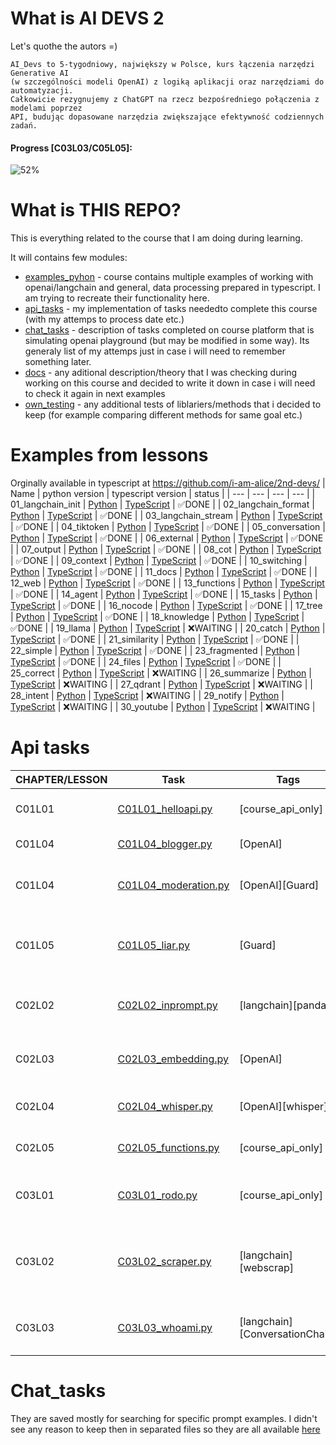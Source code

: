 # What is AI DEVS 2
Let's quothe the autors =)
```
AI_Devs to 5-tygodniowy, największy w Polsce, kurs łączenia narzędzi Generative AI 
(w szczególności modeli OpenAI) z logiką aplikacji oraz narzędziami do automatyzacji. 
Całkowicie rezygnujemy z ChatGPT na rzecz bezpośredniego połączenia z modelami poprzez
API, budując dopasowane narzędzia zwiększające efektywność codziennych zadań.
```

####  Progress [C03L03/C05L05]: 
![52%](https://geps.dev/progress/52)



# What is THIS REPO?
This is everything related to the course that I am doing during learning.

It will contains few modules:
- [examples_pyhon](examples_pyhon) - course contains multiple examples of working with openai/langchain and general, data processing prepared in typescript. I am trying to recreate their functionality here.
- [api_tasks](api_tasks) - my implementation of tasks neededto complete this course (with my attemps to process date etc.)
- [chat_tasks](chat_tasks) - description of tasks completed on course platform that is simulating openai playground (but may be modified in some way). Its generaly list of my attemps just in case i will need to remember something later. 
- [docs](docs) - any aditional description/theory that I was checking during working on this course and decided to write it down in case i will need to check it again in next examples
- [own_testing](own_testing) - any additional tests of liblariers/methods that i decided to keep (for example comparing different methods for same goal etc.)

# Examples from lessons
Orginally available in typescript at https://github.com/i-am-alice/2nd-devs/
| Name | python version | typescript version | status |
| --- | --- | --- | --- |
| 01_langchain_init | [Python](examples_python/01_langchain_init/01.py) | [TypeScript](https://github.com/i-am-alice/2nd-devs/blob/main/01_langchain_init/01.ts) | ✅DONE |
| 02_langchain_format | [Python](examples_python/02_langchain_format/02.py) | [TypeScript](https://github.com/i-am-alice/2nd-devs/blob/main/02_langchain_format/02.ts) | ✅DONE |
| 03_langchain_stream | [Python](examples_python/03_langchain_stream/03.py) | [TypeScript](https://github.com/i-am-alice/2nd-devs/blob/main/03_langchain_stream/03.ts) | ✅DONE |
| 04_tiktoken | [Python](examples_python/04_tiktoken/04.py) | [TypeScript](https://github.com/i-am-alice/2nd-devs/blob/main/04_tiktoken/04.ts) | ✅DONE |
| 05_conversation | [Python](examples_python/05_conversation/05.py) | [TypeScript](https://github.com/i-am-alice/2nd-devs/blob/main/05_conversation/05.ts) | ✅DONE |
| 06_external | [Python](examples_python/06_external/06.py) | [TypeScript](https://github.com/i-am-alice/2nd-devs/blob/main/06_external/06.ts) | ✅DONE |
| 07_output | [Python](examples_python/07_output/07.py) | [TypeScript](https://github.com/i-am-alice/2nd-devs/blob/main/07_output/07.ts) | ✅DONE |
| 08_cot | [Python](examples_python/08_cot/08.py) | [TypeScript](https://github.com/i-am-alice/2nd-devs/blob/main/08_cot/08.ts) | ✅DONE |
| 09_context | [Python](examples_python/09_context/09.py) | [TypeScript](https://github.com/i-am-alice/2nd-devs/blob/main/09_context/09.ts) | ✅DONE |
| 10_switching | [Python](examples_python/10_switching/10.py) | [TypeScript](https://github.com/i-am-alice/2nd-devs/blob/main/10_switching/10.ts) | ✅DONE |
| 11_docs | [Python](examples_python/11_docs/11.py) | [TypeScript](https://github.com/i-am-alice/2nd-devs/blob/main/11_docs/11.ts) | ✅DONE |
| 12_web | [Python](examples_python/12_web/12.py) | [TypeScript](https://github.com/i-am-alice/2nd-devs/blob/main/12_web/12.ts) | ✅DONE |
| 13_functions | [Python](examples_python/13_functions/13.py) | [TypeScript](https://github.com/i-am-alice/2nd-devs/blob/main/13_functions/13.ts) | ✅DONE |
| 14_agent | [Python](examples_python/14_agent/14.py) | [TypeScript](https://github.com/i-am-alice/2nd-devs/blob/main/14_agent/14.ts) | ✅DONE |
| 15_tasks | [Python](examples_python/15_tasks/15.py) | [TypeScript](https://github.com/i-am-alice/2nd-devs/blob/main/15_tasks/15.ts) | ✅DONE |
| 16_nocode | [Python](examples_python/16_nocode/16.py) | [TypeScript](https://github.com/i-am-alice/2nd-devs/blob/main/16_nocode/16.ts) | ✅DONE |
| 17_tree | [Python](examples_python/17_tree/17.py) | [TypeScript](https://github.com/i-am-alice/2nd-devs/blob/main/17_tree/17.ts) | ✅DONE |
| 18_knowledge | [Python](examples_python/18_knowledge/18.py) | [TypeScript](https://github.com/i-am-alice/2nd-devs/blob/main/18_knowledge/18.ts) | ✅DONE |
| 19_llama | [Python](examples_python/19_llama/19.py) | [TypeScript](https://github.com/i-am-alice/2nd-devs/blob/main/19_llama/19.ts) | ❌WAITING |
| 20_catch | [Python](examples_python/20_catch/20.py) | [TypeScript](https://github.com/i-am-alice/2nd-devs/blob/main/20_catch/20.ts) | ✅DONE |
| 21_similarity | [Python](examples_python/21_similarity/21.py) | [TypeScript](https://github.com/i-am-alice/2nd-devs/blob/main/21_similarity/21.ts) | ✅DONE |
| 22_simple | [Python](examples_python/22_simple/22.py) | [TypeScript](https://github.com/i-am-alice/2nd-devs/blob/main/22_simple/22.ts) | ✅DONE |
| 23_fragmented | [Python](examples_python/23_fragmented/23.py) | [TypeScript](https://github.com/i-am-alice/2nd-devs/blob/main/23_fragmented/23.ts) | ✅DONE |
| 24_files | [Python](examples_python/24_files/24.py) | [TypeScript](https://github.com/i-am-alice/2nd-devs/blob/main/24_files/24.ts) | ✅DONE |
| 25_correct | [Python](examples_python/25_correct/25.py) | [TypeScript](https://github.com/i-am-alice/2nd-devs/blob/main/25_correct/25.ts) | ❌WAITING |
| 26_summarize | [Python](examples_python/26_summarize/26.py) | [TypeScript](https://github.com/i-am-alice/2nd-devs/blob/main/26_summarize/26.ts) | ❌WAITING |
| 27_qdrant | [Python](examples_python/27_qdrant/27.py) | [TypeScript](https://github.com/i-am-alice/2nd-devs/blob/main/27_qdrant/27.ts) | ❌WAITING |
| 28_intent | [Python](examples_python/28_intent/28.py) | [TypeScript](https://github.com/i-am-alice/2nd-devs/blob/main/28_intent/28.ts) | ❌WAITING |
| 29_notify | [Python](examples_python/29_notify/29.py) | [TypeScript](https://github.com/i-am-alice/2nd-devs/blob/main/29_notify/29.ts) | ❌WAITING |
| 30_youtube | [Python](examples_python/30_youtube/30.py) | [TypeScript](https://github.com/i-am-alice/2nd-devs/blob/main/30_youtube/30.ts) | ❌WAITING |

# Api tasks
| CHAPTER/LESSON | Task | Tags | Description |
| --- | --- | --- | --- |
| C01L01 | [C01L01_helloapi.py](api_tasks/C01L01_helloapi.py) | [course_api_only] | Testing api to connect with course platform |
| C01L04 | [C01L04_blogger.py](api_tasks/C01L04_blogger.py) | [OpenAI] | Base connection with OpenAI |
| C01L04 | [C01L04_moderation.py](api_tasks/C01L04_moderation.py) | [OpenAI][Guard] | openai/moderations endpoint (to prevent user input make us banned) |
| C01L05 | [C01L05_liar.py](api_tasks/C01L05_liar.py) | [Guard] | Very basic example of checking if input/api response looks like we expected |
| C02L02 | [C02L02_inprompt.py](api_tasks/C02L02_inprompt.py) | [langchain][pandas] | Example of filtering longer data to provide valuable context for model |
| C02L03 | [C02L03_embedding.py](api_tasks/C02L03_embedding.py) | [OpenAI] | openai/embeddings endpoint - example of convertig text to numbers |
| C02L04 | [C02L04_whisper.py](api_tasks/C02L04_whisper.py) | [OpenAI][whisper] | Example of generating transcriptions |
| C02L05 | [C02L05_functions.py](api_tasks/C02L05_functions.py) | [course_api_only] | Example of writing function definition for openai |
| C03L01 | [C03L01_rodo.py](api_tasks/C03L01_rodo.py) | [course_api_only] | Example of writing prompt that will suggest model to do something |
| C03L02 | [C03L02_scraper.py](api_tasks/C03L02_scraper.py) | [langchain][webscrap] | Example of trying to gather data from server that may have some basic prevention/random errors |
| C03L03 | [C03L03_whoami.py](api_tasks/C03L03_whoami.py) | [langchain][ConversationChain] | Task to practice with store chat history/using ConversationChain |


# Chat_tasks
They are saved mostly for searching for specific prompt examples.
I didn't see any reason to keep then in separated files so they are all available [here](chat_tasks/chat_tasks.md)
